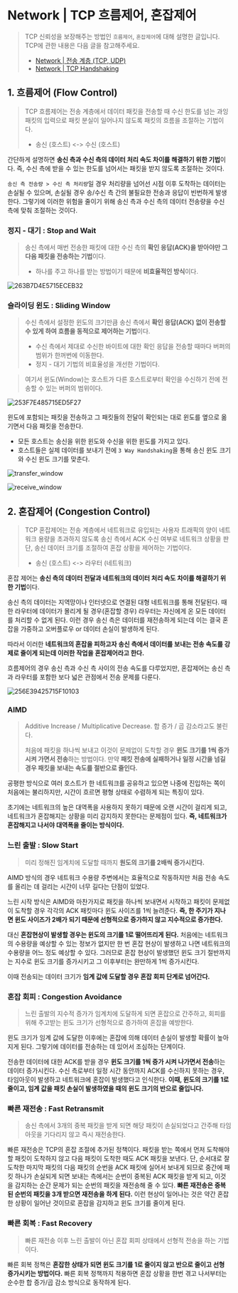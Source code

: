 # Network | TCP 흐름제어, 혼잡제어


> TCP 신뢰성을 보장해주는 방법인 `흐름제어`, `혼잡제어`에 대해 설명한 글입니다. TCP에 관한 내용은 다음 글을 참고해주세요.
>
> - [Network | 전송 계층 (TCP, UDP)](https://velog.io/@soo5717/Transport-Layer)
> - [Network | TCP Handshaking](https://velog.io/@soo5717/TCP-Handshaking)



## 1. 흐름제어 (Flow Control)

> TCP 흐름제어는 전송 계층에서 데이터 패킷을 전송할 때 수신 한도를 넘는 과잉 패킷의 입력으로 패킷 분실이 일어나지 않도록 패킷의 흐름을 조절하는 기법이다. 
>
> - 송신 (호스트) <-> 수신 (호스트)

간단하게 설명하면 **송신 측과 수신 측의 데이터 처리 속도 차이를 해결하기 위한 기법**이다. 즉, 수신 측에 받을 수 있는 한도를 넘어서는 패킷을 받지 않도록 조절하는 것이다. 

`송신 측 전송량 > 수신 측 처리량`일 경우 처리량을 넘어선 시점 이후 도착하는 데이터는 손실될 수 있으며, 손실될 경우 송/수신 측 간의 불필요한 전송과 응답이 빈번하게 발생한다. 그렇기에 이러한 위험을 줄이기 위해 송신 측과 수신 측의 데이터 전송량을 수신 측에 맞춰 조절하는 것이다.

### 정지 - 대기 : Stop and Wait

> 송신 측에서 매번 전송한 패킷에 대한 수신 측의 **확인 응답(ACK)을 받아야만 그다음 패킷을 전송하는 기법**이다.  
>
> - 하나를 주고 하나를 받는 방법이기 때문에 **비효율적인 방식**이다.

![263B7D4E5715ECEB32](https://raw.githubusercontent.com/soo5717/Typora-image/velog/img/263B7D4E5715ECEB32.png)

### 슬라이딩 윈도 : Sliding Window

> 수신 측에서 설정한 윈도의 크기만큼 송신 측에서 **확인 응답(ACK) 없이 전송할 수 있게 하여 흐름을 동적으로 제어하는 기법**이다.
>
> - 수신 측에서 제대로 수신한 바이트에 대한 확인 응답을 전송할 때마다 버퍼의 범위가 한꺼번에 이동한다.
> - 정지 - 대기 기법의 비효율성을 개선한 기법이다.

> 여기서 윈도(Window)는 호스트가 다른 호스트로부터 확인을 수신하기 전에 전송할 수 있는 버퍼의 범위이다.

![253F7E485715ED5F27](https://raw.githubusercontent.com/soo5717/Typora-image/velog/img/253F7E485715ED5F27.png)

윈도에 포함되는 패킷을 전송하고 그 패킷들의 전달이 확인되는 대로 윈도를 옆으로 옮기면서 다음 패킷을 전송한다. 

- 모든 호스트는 송신을 위한 윈도와 수신을 위한 윈도를 가지고 있다.
- 호스트들은 실제 데이터를 보내기 전에 `3 Way Handshaking`을 통해 송신 윈도 크기와 수신 윈도 크기를 맞춘다.

![transfer_window](https://raw.githubusercontent.com/soo5717/Typora-image/velog/img/transfer_window.png)

![receive_window](https://raw.githubusercontent.com/soo5717/Typora-image/velog/img/receive_window.png)

## 2. 혼잡제어 (Congestion Control)

> TCP 혼잡제어는 전송 계층에서 네트워크로 유입되는 사용자 트래픽의 양이 네트워크 용량을 초과하지 않도록 송신 측에서 ACK 수신 여부로 네트워크 상황을 판단, 송신 데이터 크기를 조절하여 혼잡 상황을 제어하는 기법이다.
>
> - 송신 (호스트) <-> 라우터 (네트워크)

혼잡 제어는 **송신 측의 데이터 전달과 네트워크의 데이터 처리 속도 차이를 해결하기 위한 기법**이다.

송신 측의 데이터는 지역망이나 인터넷으로 연결된 대형 네트워크를 통해 전달된다.  때 한 라우터에 데이터가 몰리게 될 경우(혼잡할 경우) 라우터는 자신에게 온 모든 데이터를 처리할 수 없게 된다. 이런 경우 송신 측은 데이터를 재전송하게 되는데 이는 결국 혼잡을 가중하고 오버플로우 or 데이터 손실이 발생하게 된다. 

따라서 이러한 **네트워크의 혼잡을 피하고자 송신 측에서 데이터를 보내는 전송 속도를 강제로 줄이게 되는데 이러한 작업을 혼잡제어라고 한다.** 

흐름제어의 경우 송신 측과 수신 측 사이의 전송 속도를 다루었지만, 혼잡제어는 송신 측과 라우터를 포함한 보다 넓은 관점에서 전송 문제를 다룬다.

![256E39425715F10103](https://raw.githubusercontent.com/soo5717/Typora-image/velog/img/256E39425715F10103.png)

### AIMD

> Additive Increase / Multiplicative Decrease. 합 증가 / 곱 감소라고도 불린다. 
>
> 처음에 패킷을 하나씩 보내고 이것이 문제없이 도착할 경우 **윈도 크기를 1씩 증가시켜 가면서 전송**하는 방법이다. 만약 **패킷 전송에 실패하거나 일정 시간을 넘길 경우 패킷을 보내는 속도를 절반으로 줄인다.** 

공평한 방식으로 여러 호스트가 한 네트워크를 공유하고 있으면 나중에 진입하는 쪽이 처음에는 불리하지만, 시간이 흐르면 평형 상태로 수렴하게 되는 특징이 있다.

초기에는 네트워크의 높은 대역폭을 사용하지 못하기 때문에 오랜 시간이 걸리게 되고, 네트워크가 혼잡해지는 상황을 미리 감지하지 못한다는 문제점이 있다. **즉, 네트워크가 혼잡해지고 나서야 대역폭을 줄이는 방식이다.**

### 느린 출발 : Slow Start

> 미리 정해진 임계치에 도달할 때까지 **원도의 크기를 2배씩 증가시킨다.**

AIMD 방식의 경우 네트워크 수용량 주변에서는 효율적으로 작동하지만 처음 전송 속도를 올리는 데 걸리는 시간이 너무 길다는 단점이 있었다.

느린 시작 방식은 AIMD와 마찬가지로 패킷을 하나씩 보내면서 시작하고 패킷이 문제없이 도착할 경우 각각의 ACK 패킷마다 윈도 사이즈를 1씩 늘려준다. **즉, 한 주기가 지나면 윈도 사이즈가 2배가 되기 때문에 선형적으로 증가하지 않고 지수적으로 증가한다.** 

대신 **혼잡현상이 발생할 경우는 윈도의 크기를 1로 떨어뜨리게 된다.** 처음에는 네트워크의 수용량을 예상할 수 있는 정보가 없지만 한 번 혼잡 현상이 발생하고 나면 네트워크의 수용량을 어느 정도 예상할 수 있다. 그러므로 혼잡 현상이 발생했던 윈도 크기 절반까지는 지수로 윈도 크기를 증가시키고 그 이후부터는 완만하게 1씩 증가시킨다.

이때 전송되는 데이터 크기가 **임계 값에 도달할 경우 혼잡 회피 단계로 넘어간다.**

### 혼잡 회피 : Congestion Avoidance

> 느린 출발의 지수적 증가가 임계치에 도달하게 되면 혼잡으로 간주하고, 회피를 위해 주고받는 윈도 크기가 선형적으로 증가하여 혼잡을 예방한다.

윈도 크기가 임계 값에 도달한 이후에는 혼잡에 의해 데이터 손실이 발생할 확률이 높아지게 된다. 그렇기에 데이터를 전송하는 데 있어서 조심하는 단계이다. 

전송한 데이터에 대한 ACK를 받을 경우 **윈도 크기를 1씩 증가 시켜 나가면서 전송**하는 데이터 증가시킨다. 수신 측로부터 일정 시간 동안까지 ACK를 수신하지 못하는 경우, 타임아웃이 발생하고 네트워크에 혼잡이 발생했다고 인식한다. **이때, 윈도의 크기를 1로 줄이고, 임계 값을 패킷 손실이 발생하였을 때의 윈도 크기의 반으로 줄입니다.**

### 빠른 재전송 : Fast Retransmit

> 송신 측에서 3개의 중복 패킷을 받게 되면 해당 패킷이 손실되었다고 간주해 타임아웃을 기다리지 않고 즉시 재전송한다.

빠른 재전송은 TCP의 혼잡 조절에 추가된 정책이다. 패킷을 받는 쪽에서 먼저 도착해야 할 패킷이 도착하지 않고 다음 패킷이 도착한 때도 ACK 패킷을 보낸다. 단, 순서대로 잘 도착한 마지막 패킷의 다음 패킷의 순번을 ACK 패킷에 실어서 보내게 되므로 중간에 패킷 하나가 손실되게 되면 보내는 측에서는 순번이 중복된 ACK 패킷을 받게 되고, 이것을 감지하는 순간 문제가 되는 순번의 패킷을 재전송해 줄 수 있다. **빠른 재전송은 중복된 순번의 패킷을 3개 받으면 재전송을 하게 된다.** 이런 현상이 일어나는 것은 약간 혼잡한 상황이 일어난 것이므로 혼잡을 감지하고 윈도 크기를 줄이게 된다.

### 빠른 회복 : Fast Recovery

> 빠른 재전송 이후 느린 출발이 아닌 혼잡 회피 상태에서 선형적 전송을 하는 기법이다.

빠른 회복 정책은 **혼잡한 상태가 되면 윈도 크기를 1로 줄이지 않고 반으로 줄이고 선형 증가시키는 방법이다.**  빠른 회복 정책까지 적용하면 혼잡 상황을 한번 겪고 나서부터는 순수한 합 증가/곱 감소 방식으로 동작하게 된다.

